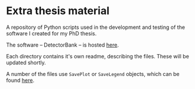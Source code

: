 # Extra thesis material

A repository of Python scripts used in the development and 
testing of the software I created for my PhD thesis.

The software – DetectorBank – is hosted [here](https://github.com/keziah55/DetectorBank).

Each directory contains it's own readme, describing the files.
These will be updated shortly.

A number of the files use `SavePlot` or `SaveLegend` objects, which can 
be found [here](https://github.com/keziah55/save_plot).

